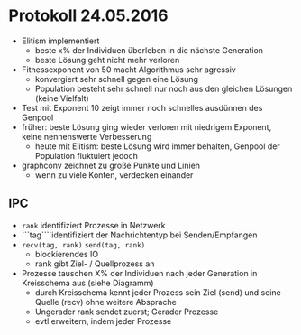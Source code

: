 # Protokoll 24.05.2016

* Elitism implementiert
  * beste x% der Individuen überleben in die nächste Generation
  * beste Lösung geht nicht mehr verloren
* Fitnessexponent von 50 macht Algorithmus sehr agressiv
  * konvergiert sehr schnell gegen eine Lösung
  * Population besteht sehr schnell nur noch aus den gleichen Lösungen (keine Vielfalt)
* Test mit Exponent 10 zeigt immer noch schnelles ausdünnen des Genpool
* früher: beste Lösung ging wieder verloren mit niedrigem Exponent, keine nennenswerte Verbesserung
  * heute mit Elitism: beste Lösung wird immer behalten, Genpool der Population fluktuiert jedoch
* graphconv zeichnet zu große Punkte und Linien
  * wenn zu viele Konten, verdecken einander

## IPC

* ```rank``` identifiziert Prozesse in Netzwerk
* ```tag````identifiziert der Nachrichtentyp bei Senden/Empfangen
* ```recv(tag, rank)``` ```send(tag, rank)```
  * blockierendes IO
  * rank gibt Ziel- / Quellprozess an
* Prozesse tauschen X% der Individuen nach jeder Generation in Kreisschema aus (siehe Diagramm)
  * durch Kreisschema kennt jeder Prozess sein Ziel (send) und seine Quelle (recv) ohne weitere Absprache
  * Ungerader rank sendet zuerst; Gerader Prozesse
  * evtl erweitern, indem jeder Prozesse
